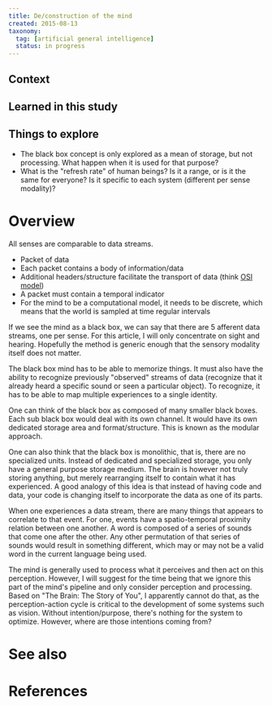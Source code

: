```yaml
---
title: De/construction of the mind
created: 2015-08-13
taxonomy:
  tag: [artificial general intelligence]
  status: in progress
---
```


## Context

## Learned in this study

## Things to explore
* The black box concept is only explored as a mean of storage, but not processing. What happen when it is used for that purpose?
* What is the "refresh rate" of human beings? Is it a range, or is it the same for everyone? Is it specific to each system (different per sense modality)?

# Overview
All senses are comparable to data streams.

* Packet of data
* Each packet contains a body of information/data
* Additional headers/structure facilitate the transport of data (think [OSI model](https://en.wikipedia.org/wiki/OSI_model))
* A packet must contain a temporal indicator
* For the mind to be a computational model, it needs to be discrete, which means that the world is sampled at time regular intervals

If we see the mind as a black box, we can say that there are 5 afferent data streams, one per sense. For this article, I will only concentrate on sight and hearing. Hopefully the method is generic enough that the sensory modality itself does not matter.

The black box mind has to be able to memorize things. It must also have the ability to recognize previously "observed" streams of data (recognize that it already heard a specific sound or seen a particular object). To recognize, it has to be able to map multiple experiences to a single identity.

One can think of the black box as composed of many smaller black boxes. Each sub black box would deal with its own channel. It would have its own dedicated storage area and format/structure. This is known as the modular approach.

One can also think that the black box is monolithic, that is, there are no specialized units. Instead of dedicated and specialized storage, you only have a general purpose storage medium. The brain is however not truly storing anything, but merely rearranging itself to contain what it has experienced. A good analogy of this idea is that instead of having code and data, your code is changing itself to incorporate the data as one of its parts.

When one experiences a data stream, there are many things that appears to correlate to that event. For one, events have a spatio-temporal proximity relation between one another. A word is composed of a series of sounds that come one after the other. Any other permutation of that series of sounds would result in something different, which may or may not be a valid word in the current language being used.

The mind is generally used to process what it perceives and then act on this perception. However, I will suggest for the time being that we ignore this part of the mind's pipeline and only consider perception and processing.
Based on "The Brain: The Story of You", I apparently cannot do that, as the perception-action cycle is critical to the development of some systems such as vision.
Without intention/purpose, there's nothing for the system to optimize.
However, where are those intentions coming from?

# See also

# References
